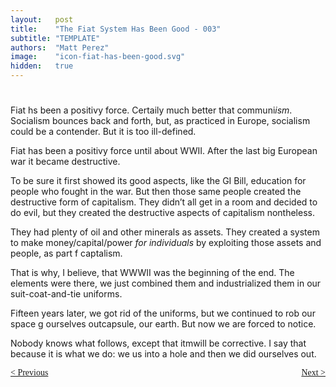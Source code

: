 ```yaml
---
layout:   post
title:    "The Fiat System Has Been Good - 003"
subtitle: "TEMPLATE"
authors:  "Matt Perez"
image:    "icon-fiat-has-been-good.svg"
hidden:   true
---
```


<div style="display:none; ">
 <p>Time for an alternative.</p>
</div>

<h1></h1>
 <p>Fiat hs been a positivy force. Certaily much better that communi<em>ism</em>. Socialism bounces back and forth, but, as practiced in Europe, socialism could be a contender. But it is too ill-defined.</p>
 <p>Fiat has been a positivy force until about WWII. After the last big European war it became destructive.</p>
 <p>To be sure it first showed its good aspects, like the GI Bill, education for people who fought in the war. But then those same people created the destructive form of capitalism. They didn&rsquo;t all get in a room and decided to do evil, but they created the destructive aspects of capitalism nontheless.</p>
 <p>They had plenty of oil and other minerals as assets. They created a system to make money/capital/power <em>for individuals</em> by exploiting those assets and people, as part f captalism.</p>
 <p>That is why, I believe, that WWWII was the beginning of the end. The elements were there, we just combined them and industrialized them in our suit-coat-and-tie uniforms.</p>
 <p>Fifteen years later, we got rid of the uniforms, but we continued to rob our space g ourselves outcapsule, our earth. But now we are forced to notice.</p>
 <p>Nobody knows what follows, except that itmwill be corrective. I say that because it is what we do: we us into a hole and then we did ourselves out.</p>

<div style="margin-bottom:1in; font-family: American Typewriter, serif; ">
 <span style="float:left; ">
  <a href="https://radicalcompanies.com/2024/12/01/002-the-fiat-system-has-been-good">&lt; Previous</a>
 </span>
 <span style="float:right; ">
  <a href="https://radicalcompanies.com/2024/12/07/004-the-fiat-system-has-been-good">Next &gt;</a>
 </span>
</div>